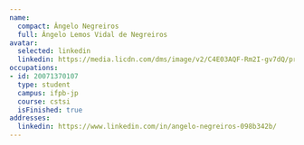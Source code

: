```yaml
---
name:
  compact: Ângelo Negreiros
  full: Ângelo Lemos Vidal de Negreiros
avatar:
  selected: linkedin
  linkedin: https://media.licdn.com/dms/image/v2/C4E03AQF-Rm2I-gv7dQ/profile-displayphoto-shrink_800_800/profile-displayphoto-shrink_800_800/0/1646833846531?e=1732752000&v=beta&t=7qzfvtNHh4Psl_MNVmZ1BMHmPGljV0e12pIiO3sFPIk
occupations:
- id: 20071370107
  type: student
  campus: ifpb-jp
  course: cstsi
  isFinished: true
addresses:
  linkedin: https://www.linkedin.com/in/angelo-negreiros-098b342b/
---
```

